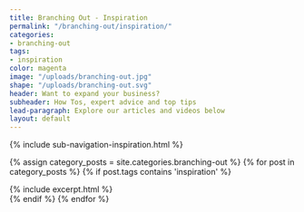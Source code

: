 ```yaml
---
title: Branching Out - Inspiration
permalink: "/branching-out/inspiration/"
categories:
- branching-out
tags:
- inspiration
color: magenta
image: "/uploads/branching-out.jpg"
shape: "/uploads/branching-out.svg"
header: Want to expand your business?
subheader: How Tos, expert advice and top tips
lead-paragraph: Explore our articles and videos below
layout: default
---
```


{% include sub-navigation-inspiration.html %}

<div class="category__content__wrap">
<div class="row category__content" id="category__content">


{% assign category_posts = site.categories.branching-out %}
{% for post in category_posts %}
{% if post.tags contains 'inspiration' %}
<div class="small-12 medium-6 large-4 columns">
{% include excerpt.html %}
</div>
{% endif %}
{% endfor %}
</div>
</div>